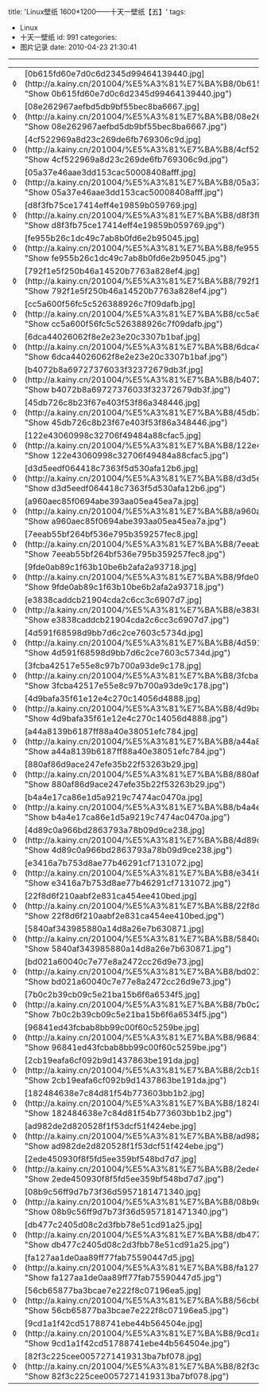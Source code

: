 title: 'Linux壁纸 1600*1200——十天一壁纸【五】'
tags:
  - Linux
  - 十天一壁纸
id: 991
categories:
  - 图片记录
date: 2010-04-23 21:30:41
---

<table id="filelist">
<tbody>
<tr>
<td>◊</td>
<td>[0b615fd60e7d0c6d2345d99464139440.jpg](http://a.kainy.cn/201004/%E5%A3%81%E7%BA%B8/0b615fd60e7d0c6d2345d99464139440.jpg "Show 0b615fd60e7d0c6d2345d99464139440.jpg")</td>
<td>341 Kb</td>
</tr>
<tr>
<td>◊</td>
<td>[08e262967aefbd5db9bf55bec8ba6667.jpg](http://a.kainy.cn/201004/%E5%A3%81%E7%BA%B8/08e262967aefbd5db9bf55bec8ba6667.jpg "Show 08e262967aefbd5db9bf55bec8ba6667.jpg")</td>
<td>357 Kb</td>
</tr>
<tr>
<td>◊</td>
<td>[4cf522969a8d23c269de6fb769306c9d.jpg](http://a.kainy.cn/201004/%E5%A3%81%E7%BA%B8/4cf522969a8d23c269de6fb769306c9d.jpg "Show 4cf522969a8d23c269de6fb769306c9d.jpg")</td>
<td>200 Kb</td>
</tr>
<tr>
<td>◊</td>
<td>[05a37e46aae3dd153cac50008408afff.jpg](http://a.kainy.cn/201004/%E5%A3%81%E7%BA%B8/05a37e46aae3dd153cac50008408afff.jpg "Show 05a37e46aae3dd153cac50008408afff.jpg")</td>
<td>441 Kb</td>
</tr>
<tr>
<td>◊</td>
<td>[d8f3fb75ce17414eff4e19859b059769.jpg](http://a.kainy.cn/201004/%E5%A3%81%E7%BA%B8/d8f3fb75ce17414eff4e19859b059769.jpg "Show d8f3fb75ce17414eff4e19859b059769.jpg")</td>
<td>621 Kb</td>
</tr>
<tr>
<td>◊</td>
<td>[fe955b26c1dc49c7ab8b0fd6e2b95045.jpg](http://a.kainy.cn/201004/%E5%A3%81%E7%BA%B8/fe955b26c1dc49c7ab8b0fd6e2b95045.jpg "Show fe955b26c1dc49c7ab8b0fd6e2b95045.jpg")</td>
<td>499 Kb</td>
</tr>
<tr>
<td>◊</td>
<td>[792f1e5f250b46a14520b7763a828ef4.jpg](http://a.kainy.cn/201004/%E5%A3%81%E7%BA%B8/792f1e5f250b46a14520b7763a828ef4.jpg "Show 792f1e5f250b46a14520b7763a828ef4.jpg")</td>
<td>739 Kb</td>
</tr>
<tr>
<td>◊</td>
<td>[cc5a600f56fc5c526388926c7f09dafb.jpg](http://a.kainy.cn/201004/%E5%A3%81%E7%BA%B8/cc5a600f56fc5c526388926c7f09dafb.jpg "Show cc5a600f56fc5c526388926c7f09dafb.jpg")</td>
<td>404 Kb</td>
</tr>
<tr>
<td>◊</td>
<td>[6dca44026062f8e2e23e20c3307b1baf.jpg](http://a.kainy.cn/201004/%E5%A3%81%E7%BA%B8/6dca44026062f8e2e23e20c3307b1baf.jpg "Show 6dca44026062f8e2e23e20c3307b1baf.jpg")</td>
<td>522 Kb</td>
</tr>
<tr>
<td>◊</td>
<td>[b4072b8a69727376033f32372679db3f.jpg](http://a.kainy.cn/201004/%E5%A3%81%E7%BA%B8/b4072b8a69727376033f32372679db3f.jpg "Show b4072b8a69727376033f32372679db3f.jpg")</td>
<td>245 Kb</td>
</tr>
<tr>
<td>◊</td>
<td>[45db726c8b23f67e403f53f86a348446.jpg](http://a.kainy.cn/201004/%E5%A3%81%E7%BA%B8/45db726c8b23f67e403f53f86a348446.jpg "Show 45db726c8b23f67e403f53f86a348446.jpg")</td>
<td>266 Kb</td>
</tr>
<tr>
<td>◊</td>
<td>[122e43060998c32706f49484a88cfac5.jpg](http://a.kainy.cn/201004/%E5%A3%81%E7%BA%B8/122e43060998c32706f49484a88cfac5.jpg "Show 122e43060998c32706f49484a88cfac5.jpg")</td>
<td>472 Kb</td>
</tr>
<tr>
<td>◊</td>
<td>[d3d5eedf064418c7363f5d530afa12b6.jpg](http://a.kainy.cn/201004/%E5%A3%81%E7%BA%B8/d3d5eedf064418c7363f5d530afa12b6.jpg "Show d3d5eedf064418c7363f5d530afa12b6.jpg")</td>
<td>796 Kb<!--more--></td>
</tr>
<tr>
<td>◊</td>
<td>[a960aec85f0694abe393aa05ea45ea7a.jpg](http://a.kainy.cn/201004/%E5%A3%81%E7%BA%B8/a960aec85f0694abe393aa05ea45ea7a.jpg "Show a960aec85f0694abe393aa05ea45ea7a.jpg")</td>
<td>400 Kb</td>
</tr>
<tr>
<td>◊</td>
<td>[7eeab55bf264bf536e795b359257fec8.jpg](http://a.kainy.cn/201004/%E5%A3%81%E7%BA%B8/7eeab55bf264bf536e795b359257fec8.jpg "Show 7eeab55bf264bf536e795b359257fec8.jpg")</td>
<td>376 Kb</td>
</tr>
<tr>
<td>◊</td>
<td>[9fde0ab89c1f63b10be6b2afa2a93718.jpg](http://a.kainy.cn/201004/%E5%A3%81%E7%BA%B8/9fde0ab89c1f63b10be6b2afa2a93718.jpg "Show 9fde0ab89c1f63b10be6b2afa2a93718.jpg")</td>
<td>357 Kb</td>
</tr>
<tr>
<td>◊</td>
<td>[e3838caddcb21904cda2c6cc3c6907d7.jpg](http://a.kainy.cn/201004/%E5%A3%81%E7%BA%B8/e3838caddcb21904cda2c6cc3c6907d7.jpg "Show e3838caddcb21904cda2c6cc3c6907d7.jpg")</td>
<td>217 Kb</td>
</tr>
<tr>
<td>◊</td>
<td>[4d591f68598d9bb7d6c2ce7603c5734d.jpg](http://a.kainy.cn/201004/%E5%A3%81%E7%BA%B8/4d591f68598d9bb7d6c2ce7603c5734d.jpg "Show 4d591f68598d9bb7d6c2ce7603c5734d.jpg")</td>
<td>457 Kb</td>
</tr>
<tr>
<td>◊</td>
<td>[3fcba42517e55e8c97b700a93de9c178.jpg](http://a.kainy.cn/201004/%E5%A3%81%E7%BA%B8/3fcba42517e55e8c97b700a93de9c178.jpg "Show 3fcba42517e55e8c97b700a93de9c178.jpg")</td>
<td>605 Kb</td>
</tr>
<tr>
<td>◊</td>
<td>[4d9bafa35f61e12e4c270c14056d4888.jpg](http://a.kainy.cn/201004/%E5%A3%81%E7%BA%B8/4d9bafa35f61e12e4c270c14056d4888.jpg "Show 4d9bafa35f61e12e4c270c14056d4888.jpg")</td>
<td>403 Kb</td>
</tr>
<tr>
<td>◊</td>
<td>[a44a8139b6187ff88a40e38051efc784.jpg](http://a.kainy.cn/201004/%E5%A3%81%E7%BA%B8/a44a8139b6187ff88a40e38051efc784.jpg "Show a44a8139b6187ff88a40e38051efc784.jpg")</td>
<td>266 Kb</td>
</tr>
<tr>
<td>◊</td>
<td>[880af86d9ace247efe35b22f53263b29.jpg](http://a.kainy.cn/201004/%E5%A3%81%E7%BA%B8/880af86d9ace247efe35b22f53263b29.jpg "Show 880af86d9ace247efe35b22f53263b29.jpg")</td>
<td>481 Kb</td>
</tr>
<tr>
<td>◊</td>
<td>[b4a4e17ca86e1d5a9219c7474ac0470a.jpg](http://a.kainy.cn/201004/%E5%A3%81%E7%BA%B8/b4a4e17ca86e1d5a9219c7474ac0470a.jpg "Show b4a4e17ca86e1d5a9219c7474ac0470a.jpg")</td>
<td>600 Kb</td>
</tr>
<tr>
<td>◊</td>
<td>[4d89c0a966bd2863793a78b09d9ce238.jpg](http://a.kainy.cn/201004/%E5%A3%81%E7%BA%B8/4d89c0a966bd2863793a78b09d9ce238.jpg "Show 4d89c0a966bd2863793a78b09d9ce238.jpg")</td>
<td>277 Kb</td>
</tr>
<tr>
<td>◊</td>
<td>[e3416a7b753d8ae77b46291cf7131072.jpg](http://a.kainy.cn/201004/%E5%A3%81%E7%BA%B8/e3416a7b753d8ae77b46291cf7131072.jpg "Show e3416a7b753d8ae77b46291cf7131072.jpg")</td>
<td>572 Kb</td>
</tr>
<tr>
<td>◊</td>
<td>[22f8d6f210aabf2e831ca454ee410bed.jpg](http://a.kainy.cn/201004/%E5%A3%81%E7%BA%B8/22f8d6f210aabf2e831ca454ee410bed.jpg "Show 22f8d6f210aabf2e831ca454ee410bed.jpg")</td>
<td>464 Kb</td>
</tr>
<tr>
<td>◊</td>
<td>[5840af343985880a14d8a26e7b630871.jpg](http://a.kainy.cn/201004/%E5%A3%81%E7%BA%B8/5840af343985880a14d8a26e7b630871.jpg "Show 5840af343985880a14d8a26e7b630871.jpg")</td>
<td>513 Kb</td>
</tr>
<tr>
<td>◊</td>
<td>[bd021a60040c7e77e8a2472cc26d9e73.jpg](http://a.kainy.cn/201004/%E5%A3%81%E7%BA%B8/bd021a60040c7e77e8a2472cc26d9e73.jpg "Show bd021a60040c7e77e8a2472cc26d9e73.jpg")</td>
<td>221 Kb</td>
</tr>
<tr>
<td>◊</td>
<td>[7b0c2b39cb09c5e21ba15b6f6a6534f5.jpg](http://a.kainy.cn/201004/%E5%A3%81%E7%BA%B8/7b0c2b39cb09c5e21ba15b6f6a6534f5.jpg "Show 7b0c2b39cb09c5e21ba15b6f6a6534f5.jpg")</td>
<td>474 Kb</td>
</tr>
<tr>
<td>◊</td>
<td>[96841ed43fcbab8bb99c00f60c5259be.jpg](http://a.kainy.cn/201004/%E5%A3%81%E7%BA%B8/96841ed43fcbab8bb99c00f60c5259be.jpg "Show 96841ed43fcbab8bb99c00f60c5259be.jpg")</td>
<td>349 Kb</td>
</tr>
<tr>
<td>◊</td>
<td>[2cb19eafa6cf092b9d1437863be191da.jpg](http://a.kainy.cn/201004/%E5%A3%81%E7%BA%B8/2cb19eafa6cf092b9d1437863be191da.jpg "Show 2cb19eafa6cf092b9d1437863be191da.jpg")</td>
<td>279 Kb</td>
</tr>
<tr>
<td>◊</td>
<td>[182484638e7c84d81f54b773603bb1b2.jpg](http://a.kainy.cn/201004/%E5%A3%81%E7%BA%B8/182484638e7c84d81f54b773603bb1b2.jpg "Show 182484638e7c84d81f54b773603bb1b2.jpg")</td>
<td>553 Kb</td>
</tr>
<tr>
<td>◊</td>
<td>[ad982de2d820528f1f53dcf51f424ebe.jpg](http://a.kainy.cn/201004/%E5%A3%81%E7%BA%B8/ad982de2d820528f1f53dcf51f424ebe.jpg "Show ad982de2d820528f1f53dcf51f424ebe.jpg")</td>
<td>311 Kb</td>
</tr>
<tr>
<td>◊</td>
<td>[2ede450930f8f5fd5ee359bf548bd7d7.jpg](http://a.kainy.cn/201004/%E5%A3%81%E7%BA%B8/2ede450930f8f5fd5ee359bf548bd7d7.jpg "Show 2ede450930f8f5fd5ee359bf548bd7d7.jpg")</td>
<td>795 Kb</td>
</tr>
<tr>
<td>◊</td>
<td>[08b9c56ff9d7b73f36d5957181471340.jpg](http://a.kainy.cn/201004/%E5%A3%81%E7%BA%B8/08b9c56ff9d7b73f36d5957181471340.jpg "Show 08b9c56ff9d7b73f36d5957181471340.jpg")</td>
<td>421 Kb</td>
</tr>
<tr>
<td>◊</td>
<td>[db477c2405d08c2d3fbb78e51cd91a25.jpg](http://a.kainy.cn/201004/%E5%A3%81%E7%BA%B8/db477c2405d08c2d3fbb78e51cd91a25.jpg "Show db477c2405d08c2d3fbb78e51cd91a25.jpg")</td>
<td>361 Kb</td>
</tr>
<tr>
<td>◊</td>
<td>[fa127aa1de0aa89ff77fab75590447d5.jpg](http://a.kainy.cn/201004/%E5%A3%81%E7%BA%B8/fa127aa1de0aa89ff77fab75590447d5.jpg "Show fa127aa1de0aa89ff77fab75590447d5.jpg")</td>
<td>769 Kb</td>
</tr>
<tr>
<td>◊</td>
<td>[56cb65877ba3bcae7e222f8c07196ea5.jpg](http://a.kainy.cn/201004/%E5%A3%81%E7%BA%B8/56cb65877ba3bcae7e222f8c07196ea5.jpg "Show 56cb65877ba3bcae7e222f8c07196ea5.jpg")</td>
<td>312 Kb</td>
</tr>
<tr>
<td>◊</td>
<td>[9cd1a1f42cd51788741ebe44b564504e.jpg](http://a.kainy.cn/201004/%E5%A3%81%E7%BA%B8/9cd1a1f42cd51788741ebe44b564504e.jpg "Show 9cd1a1f42cd51788741ebe44b564504e.jpg")</td>
<td>635 Kb</td>
</tr>
<tr>
<td>◊</td>
<td>[82f3c225cee0057271419313ba7bf078.jpg](http://a.kainy.cn/201004/%E5%A3%81%E7%BA%B8/82f3c225cee0057271419313ba7bf078.jpg "Show 82f3c225cee0057271419313ba7bf078.jpg")</td>
<td>46 Kb</td>
</tr>
</tbody>
</table>
